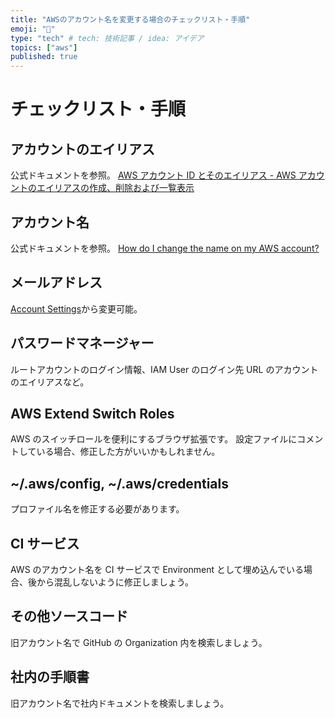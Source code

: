 ```yaml
---
title: "AWSのアカウント名を変更する場合のチェックリスト・手順"
emoji: "🔖"
type: "tech" # tech: 技術記事 / idea: アイデア
topics: ["aws"]
published: true
---
```


# チェックリスト・手順

## アカウントのエイリアス

公式ドキュメントを参照。
[AWS アカウント ID とそのエイリアス - AWS アカウントのエイリアスの作成、削除および一覧表示](https://docs.aws.amazon.com/ja_jp/IAM/latest/UserGuide/console_account-alias.html)

## アカウント名

公式ドキュメントを参照。
[How do I change the name on my AWS account?
](https://aws.amazon.com/premiumsupport/knowledge-center/change-organizations-name/)

## メールアドレス

[Account Settings](https://console.aws.amazon.com/billing/home#/account)から変更可能。

## パスワードマネージャー

ルートアカウントのログイン情報、IAM User のログイン先 URL のアカウントのエイリアスなど。

## AWS Extend Switch Roles

AWS のスイッチロールを便利にするブラウザ拡張です。
設定ファイルにコメントしている場合、修正した方がいいかもしれません。

## ~/.aws/config, ~/.aws/credentials

プロファイル名を修正する必要があります。

## CI サービス

AWS のアカウント名を CI サービスで Environment として埋め込んでいる場合、後から混乱しないように修正しましょう。

## その他ソースコード

旧アカウント名で GitHub の Organization 内を検索しましょう。

## 社内の手順書

旧アカウント名で社内ドキュメントを検索しましょう。
